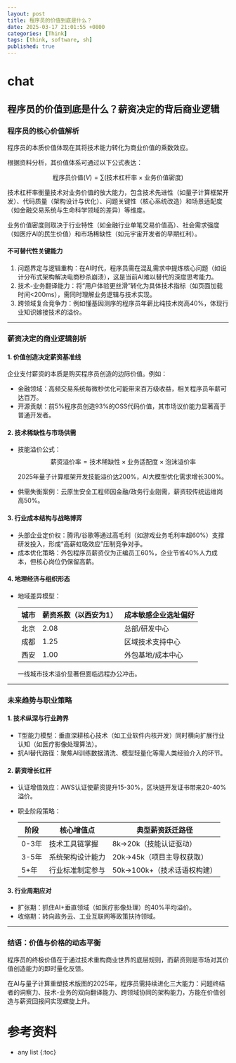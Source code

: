 ```yaml
---
layout: post
title: 程序员的价值到底是什么？
date: 2025-03-17 21:01:55 +0800
categories: [Think]
tags: [think, software, sh]
published: true
---
```






# chat

## 程序员的价值到底是什么？薪资决定的背后商业逻辑



### 程序员的核心价值解析

程序员的本质价值体现在其将技术能力转化为商业价值的乘数效应。

根据资料分析，其价值体系可通过以下公式表达：

$$
\text{程序员价值} (V) = \sum (\text{技术杠杆率} \times \text{业务价值密度})
$$


技术杠杆率衡量技术对业务价值的放大能力，包含技术先进性（如量子计算框架开发）、代码质量（架构设计与优化）、问题关键性（核心系统改造）和场景适配度（如金融交易系统与生命科学领域的差异）等维度。  

业务价值密度则取决于行业特性（如金融行业单笔交易价值高）、社会需求强度（如医疗AI的民生价值）和市场稀缺性（如元宇宙开发者的早期红利）。

#### 不可替代性关键能力
1. 问题界定与逻辑重构：在AI时代，程序员需在混乱需求中提炼核心问题（如设计分布式架构解决电商秒杀崩溃），这是当前AI难以替代的深度思考能力。  
2. 技术-业务翻译能力：将“用户体验更丝滑”转化为具体技术指标（如页面加载时间<200ms），需同时理解业务逻辑与技术实现。  
3. 跨领域复合竞争力：例如懂基因测序的程序员年薪比纯技术岗高40%，体现行业知识嫁接技术的溢价。  

---

### 薪资决定的商业逻辑剖析

#### 1. 价值创造决定薪资基准线
企业支付薪资的本质是购买程序员创造的边际价值。例如：
- 金融领域：高频交易系统每微秒优化可能带来百万级收益，相关程序员年薪可达百万。  
- 开源贡献：前5%程序员创造93%的OSS代码价值，其市场议价能力显著高于普通开发者。  

#### 2. 技术稀缺性与市场供需
- 技能溢价公式：  
  $$
  \text{薪资溢价率} = \text{技术稀缺性} \times \text{业务适配度} \times \text{泡沫溢价率}
  $$
  
  2025年量子计算框架开发技能溢价达200%，AI大模型优化需求增长300%。  
- 供需失衡案例：云原生安全工程师因金融/政务行业刚需，薪资较传统运维岗高50%。  

#### 3. 行业成本结构与战略博弈
- 头部企业定价权：腾讯/谷歌等通过高毛利（如游戏业务毛利率超60%）支撑研发投入，形成“高薪虹吸效应”压制竞争对手。  
- 成本优化策略：外包程序员薪资仅为正编员工60%，企业节省40%人力成本，但核心岗位仍保留高薪。  

#### 4. 地理经济与组织形态
- 地域差异模型：  

  | 城市 | 薪资系数（以西安为1） | 成本敏感企业选址偏好 |  
  |---|---|---|  
  | 北京 | 2.08 | 总部/研发中心 |  
  | 成都 | 1.25 | 区域技术支持中心 |  
  | 西安 | 1.00 | 外包基地/成本中心 |  
  一线城市技术溢价显著但面临远程办公冲击。  


---

### 未来趋势与职业策略

#### 1. 技术纵深与行业跨界
- T型能力模型：垂直深耕核心技术（如工业软件内核开发）同时横向扩展行业认知（如医疗影像处理算法）。  
- 抗AI替代路径：聚焦AI训练数据清洗、模型轻量化等需人类经验介入的环节。  

#### 2. 薪资增长杠杆
- 认证增值效应：AWS认证使薪资提升15-30%，区块链开发证书带来20-40%溢价。  
- 职业阶段策略：  

  | 阶段 | 核心增值点 | 典型薪资跃迁路径 |  
  |---|---|---|  
  | 0-3年 | 技术工具链掌握 | 8k→20k（技能认证驱动） |  
  | 3-5年 | 系统架构设计能力 | 20k→45k（项目主导权获取） |  
  | 5+年 | 行业标准制定参与 | 50k→100k+（技术话语权构建） |  


#### 3. 行业周期应对
- 扩张期：抓住AI+垂直领域（如医疗影像处理）的40%平均溢价。  
- 收缩期：转向政务云、工业互联网等政策扶持领域。  

---

### 结语：价值与价格的动态平衡

程序员的终极价值在于通过技术重构商业世界的底层规则，而薪资则是市场对其价值创造能力的即时量化反馈。

在AI与量子计算重塑技术版图的2025年，程序员需持续进化三大能力：问题终结者的洞察力、技术-业务的双向翻译能力、跨领域协同的架构能力，方能在价值创造与薪资回报间实现螺旋上升。



# 参考资料


* any list
{:toc}